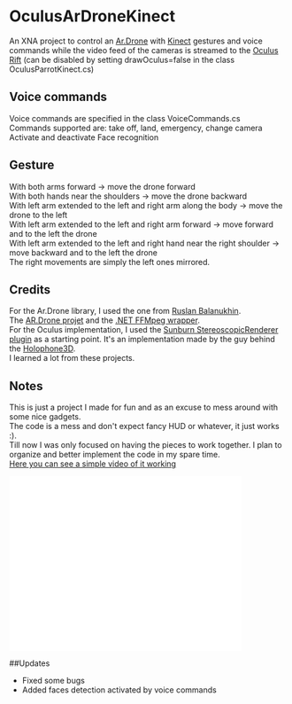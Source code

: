 OculusArDroneKinect
===================
An XNA project to control an [Ar.Drone](http://ardrone2.parrot.com/) with [Kinect](http://www.microsoft.com/en-us/kinectforwindows/) gestures and voice commands while the video feed of the cameras is streamed to the [Oculus Rift](http://www.oculusvr.com/) (can be disabled by setting drawOculus=false in the class OculusParrotKinect.cs)

## Voice commands
Voice commands are specified in the class VoiceCommands.cs<br />
Commands supported are: take off, land, emergency, change camera<br />
 Activate and deactivate Face recognition

## Gesture
With both arms forward -> move the drone forward<br />
With both hands near the shoulders -> move the drone backward<br />
With left arm extended to the left and right arm along the body -> move the drone to the left<br />
With left arm extended to the left and right arm forward -> move forward and to the left the drone<br />
With left arm extended to the left and right hand near the right shoulder -> move backward and to the left the drone<br />
The right movements are simply the left ones mirrored.<br />

## Credits
For the Ar.Drone library, I used the one from [Ruslan Balanukhin](https://github.com/Ruslan-B).<br />
The [AR.Drone projet](https://github.com/Ruslan-B/AR.Drone) and the [.NET FFMpeg wrapper](https://github.com/Ruslan-B/FFmpeg.AutoGen).<br />
For the Oculus implementation, I used the [Sunburn StereoscopicRenderer plugin](http://www.synapsegaming.com/downloads/resource.aspx?guid=46f57a92-57b3-4e34-80e0-418d5cf737f3) as a starting point. It's an implementation made by the guy behind the [Holophone3D](http://holophone3d.com).<br />
I learned a lot from these projects.<br />

## Notes
This is just a project I made for fun and as an excuse to mess around with some nice gadgets.<br />
The code is a mess and don't expect fancy HUD or whatever, it just works :).<br />
Till now I was only focused on having the pieces to work together. I plan to organize and better implement the code in my spare time.<br />
[Here you can see a simple video of it working](http://www.youtube.com/watch?v=8VuLyabbkWg)

<iframe width="420" height="315" src="//www.youtube.com/embed/8VuLyabbkWg" frameborder="0" allowfullscreen></iframe>

##Updates
- Fixed some bugs
- Added faces detection activated by voice commands
